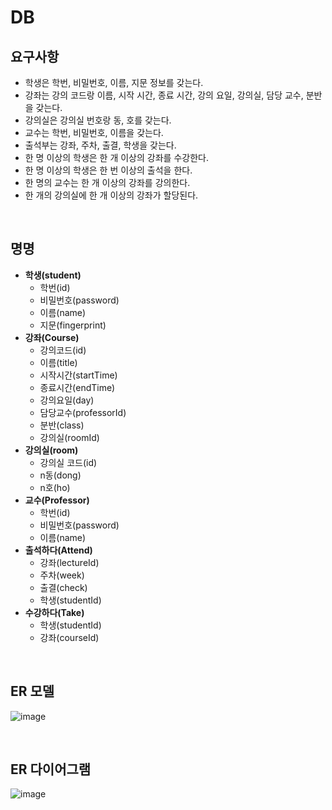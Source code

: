 # DB

## 요구사항

* 학생은 학번, 비밀번호, 이름, 지문 정보를 갖는다.
* 강좌는 강의 코드랑 이름, 시작 시간, 종료 시간, 강의 요일, 강의실, 담당 교수, 분반을 갖는다.
* 강의실은 강의실 번호랑 동, 호를 갖는다.
* 교수는 학번, 비밀번호, 이름을 갖는다.
* 출석부는 강좌, 주차, 출결, 학생을 갖는다.
* 한 명 이상의 학생은 한 개 이상의 강좌를 수강한다.
* 한 명 이상의 학생은 한 번 이상의 출석을 한다.
* 한 명의 교수는 한 개 이상의 강좌를 강의한다.
* 한 개의 강의실에 한 개 이상의 강좌가 할당된다.

<br>

## 명명

* **학생(student)**
  * 학번(id)
  * 비밀번호(password)
  * 이름(name)
  * 지문(fingerprint)
* **강좌(Course)**
  * 강의코드(id)
  * 이름(title)
  * 시작시간(startTime)
  * 종료시간(endTime)
  * 강의요일(day)
  * 담당교수(professorId)
  * 분반(class)
  * 강의실(roomId)
* **강의실(room)**
  * 강의실 코드(id)
  * n동(dong)
  * n호(ho)
* **교수(Professor)**
  * 학번(id)
  * 비밀번호(password)
  * 이름(name)
* **출석하다(Attend)**
  * 강좌(lectureId)
  * 주차(week)
  * 출결(check)
  * 학생(studentId)
* **수강하다(Take)**
  * 학생(studentId)
  * 강좌(courseId)

<br>

## ER 모델

![image](https://user-images.githubusercontent.com/43431081/80275362-a9bfaf80-871b-11ea-8f0a-e32497d392eb.png)

<br>

## ER 다이어그램

![image](https://user-images.githubusercontent.com/43431081/80275932-cf4eb800-871f-11ea-8b13-1e7e2b59ddcf.png)

